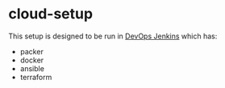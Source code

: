 # cloud-setup

This setup is designed to be run in [DevOps Jenkins](https://github.com/FI-PauliJokinen/aws-cf-templates)
which has:
- packer
- docker
- ansible
- terraform 
